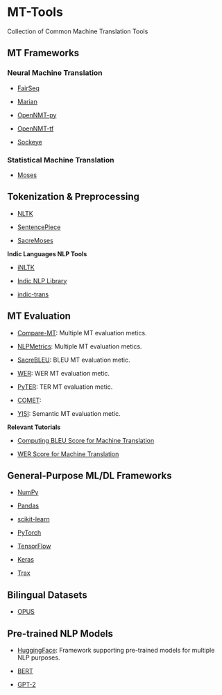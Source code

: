 # MT-Tools
Collection of Common Machine Translation Tools

## MT Frameworks

### Neural Machine Translation

* [FairSeq](https://github.com/pytorch/fairseq)

* [Marian](https://github.com/marian-nmt/marian)

* [OpenNMT-py](https://github.com/OpenNMT/OpenNMT-py)

* [OpenNMT-tf](https://github.com/OpenNMT/OpenNMT-tf)

* [Sockeye](https://github.com/awslabs/sockeye)

### Statistical Machine Translation

* [Moses](http://www.statmt.org/moses/)


## Tokenization & Preprocessing

* [NLTK](https://www.nltk.org/)

* [SentencePiece](https://github.com/google/sentencepiece)

* [SacreMoses](https://github.com/alvations/sacremoses)


**Indic Languages NLP Tools**

* [iNLTK](https://github.com/goru001/inltk)

* [Indic NLP Library](http://anoopkunchukuttan.github.io/indic_nlp_library/)

* [indic-trans](https://github.com/libindic/indic-trans)


## MT Evaluation

* [Compare-MT](https://github.com/neulab/compare-mt): Multiple MT evaluation metics.

* [NLPMetrics](https://github.com/gcunhase/NLPMetrics):  Multiple MT evaluation metics.

* [SacreBLEU](https://github.com/mjpost/sacrebleu): BLEU MT evaluation metic.

* [WER](https://github.com/jitsi/jiwer): WER MT evaluation metic.

* [PyTER](https://pypi.org/project/pyter/0.2.2.1/): TER MT evaluation metic.

* [COMET](https://github.com/Unbabel/COMET): 

* [YISI](https://github.com/chikiulo/yisi): Semantic MT evaluation metic.


**Relevant Tutorials**

* [Computing BLEU Score for Machine Translation](https://blog.machinetranslation.io/compute-bleu-score/)

* [WER Score for Machine Translation](https://blog.machinetranslation.io/compute-wer-score/)


## General-Purpose ML/DL Frameworks

* [NumPy](https://github.com/numpy/numpy)

* [Pandas](https://github.com/pandas-dev/pandas)

* [scikit-learn](https://scikit-learn.org/stable/)

* [PyTorch](https://pytorch.org/)

* [TensorFlow](https://www.tensorflow.org/)

* [Keras](https://keras.io/)

* [Trax](https://github.com/google/trax)


## Bilingual Datasets

* [OPUS](http://opus.nlpl.eu/)


## Pre-trained NLP Models

* [HuggingFace](https://huggingface.co/): Framework supporting pre-trained models for multiple NLP purposes.

* [BERT](https://github.com/google-research/bert)

* [GPT-2](https://github.com/openai/gpt-2)







